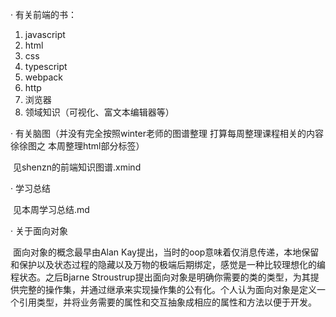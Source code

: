 · 有关前端的书：

1. javascript
2. html
3. css
4. typescript
5. webpack
6. http
7. 浏览器
8. 领域知识（可视化、富文本编辑器等）

· 有关脑图（并没有完全按照winter老师的图谱整理 打算每周整理课程相关的内容 徐徐图之 本周整理html部分标签）

​		见shenzn的前端知识图谱.xmind

· 学习总结

​		见本周学习总结.md

· 关于面向对象

​		面向对象的概念最早由Alan Kay提出，当时的oop意味着仅消息传递，本地保留和保护以及状态过程的隐藏以及万物的极端后期绑定，感觉是一种比较理想化的编程状态。之后Bjarne Stroustrup提出面向对象是明确你需要的类的类型，为其提供完整的操作集，并通过继承来实现操作集的公有化。个人认为面向对象是定义一个引用类型，并将业务需要的属性和交互抽象成相应的属性和方法以便于开发。

​		